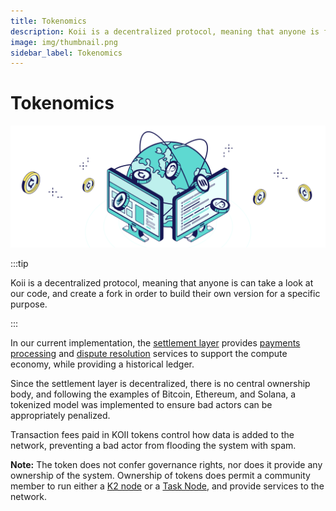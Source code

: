 ```yaml
---
title: Tokenomics
description: Koii is a decentralized protocol, meaning that anyone is free to fork the code and build their own version for a specific purpose.
image: img/thumbnail.png
sidebar_label: Tokenomics
---
```


# Tokenomics

![banner](tokenomics/img/NETWORK%20ECONOMICS.svg)

:::tip

Koii is a decentralized protocol, meaning that anyone is can take a look at our code, and create a fork in order to build their own version for a specific purpose.

:::

In our current implementation, the [settlement layer](/concepts/settlement-layer/k2-tick-tock-fast-blocks) provides [payments processing](/) and [dispute resolution](/develop/designing-tasks/securing-task) services to support the compute economy, while providing a historical ledger.

Since the settlement layer is decentralized, there is no central ownership body, and following the examples of Bitcoin, Ethereum, and Solana, a tokenized model was implemented to ensure bad actors can be appropriately penalized.

Transaction fees paid in KOII tokens control how data is added to the network, preventing a bad actor from flooding the system with spam.&#x20;

**Note:** The token does not confer governance rights, nor does it provide any ownership of the system. Ownership of tokens does permit a community member to run either a [K2 node](/develop/settlement-layer/running-a-k2-node) or a [Task Node](/run-a-node/introduction/task-nodes), and provide services to the network.
